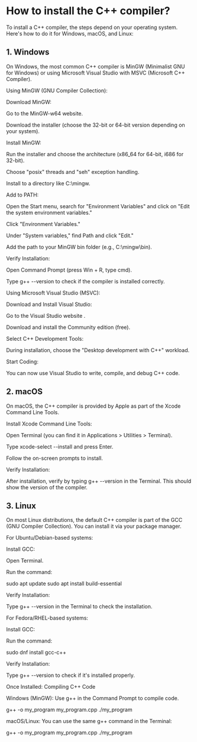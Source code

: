# How to install the C++ compiler?


To install a C++ compiler, the steps depend on your operating system. Here's how to do it for Windows, macOS, and Linux:

## 1. Windows

On Windows, the most common C++ compiler is MinGW (Minimalist GNU for Windows) or using Microsoft Visual Studio with MSVC (Microsoft C++ Compiler).

Using MinGW (GNU Compiler Collection):

Download MinGW:

Go to the MinGW-w64
 website.

Download the installer (choose the 32-bit or 64-bit version depending on your system).

Install MinGW:

Run the installer and choose the architecture (x86_64 for 64-bit, i686 for 32-bit).

Choose "posix" threads and "seh" exception handling.

Install to a directory like C:\mingw\.

Add to PATH:

Open the Start menu, search for "Environment Variables" and click on "Edit the system environment variables."

Click "Environment Variables."

Under "System variables," find Path and click "Edit."

Add the path to your MinGW bin folder (e.g., C:\mingw\bin).

Verify Installation:

Open Command Prompt (press Win + R, type cmd).

Type g++ --version to check if the compiler is installed correctly.

Using Microsoft Visual Studio (MSVC):

Download and Install Visual Studio:

Go to the Visual Studio website
.

Download and install the Community edition (free).

Select C++ Development Tools:

During installation, choose the "Desktop development with C++" workload.

Start Coding:

You can now use Visual Studio to write, compile, and debug C++ code.

## 2. macOS

On macOS, the C++ compiler is provided by Apple as part of the Xcode Command Line Tools.

Install Xcode Command Line Tools:

Open Terminal (you can find it in Applications > Utilities > Terminal).

Type xcode-select --install and press Enter.

Follow the on-screen prompts to install.

Verify Installation:

After installation, verify by typing g++ --version in the Terminal. This should show the version of the compiler.

## 3. Linux

On most Linux distributions, the default C++ compiler is part of the GCC (GNU Compiler Collection). You can install it via your package manager.

For Ubuntu/Debian-based systems:

Install GCC:

Open Terminal.

Run the command:

sudo apt update
sudo apt install build-essential


Verify Installation:

Type g++ --version in the Terminal to check the installation.

For Fedora/RHEL-based systems:

Install GCC:

Run the command:

sudo dnf install gcc-c++


Verify Installation:

Type g++ --version to check if it's installed properly.

Once Installed: Compiling C++ Code

Windows (MinGW): Use g++ in the Command Prompt to compile code.

g++ -o my_program my_program.cpp
./my_program


macOS/Linux: You can use the same g++ command in the Terminal:

g++ -o my_program my_program.cpp
./my_program

